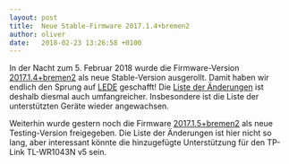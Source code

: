```yaml
---
layout: post
title:  Neue Stable-Firmware 2017.1.4+bremen2
author: oliver
date:   2018-02-23 13:26:58 +0100
---
```


In der Nacht zum 5. Februar 2018 wurde die Firmware-Version [2017.1.4+bremen2](https://wiki.bremen.freifunk.net/Firmware/Changelog#freifunk-bremen-versionen_2017-1-4-bremen2) als neue Stable-Version ausgerollt. Damit haben wir endlich den Sprung auf [LEDE](https://de.wikipedia.org/wiki/LEDE_%28Linux-Distribution%29) geschafft! Die [Liste der Änderungen](https://wiki.bremen.freifunk.net/Firmware/Changelog#freifunk-bremen-versionen_2017-1-4-bremen1-2017-1-4-bremen1) ist deshalb diesmal auch umfangreicher. Insbesondere ist die Liste der unterstützten Geräte wieder angewachsen.

Weiterhin wurde gestern noch die Firmware [2017.1.5+bremen2](https://wiki.bremen.freifunk.net/Firmware/Changelog#freifunk-bremen-versionen_2017-1-5-bremen2) als neue Testing-Version freigegeben. Die Liste der Änderungen ist hier nicht so lang, aber interessant könnte die hinzugefügte Unterstützung für den TP-Link TL-WR1043N v5 sein.
